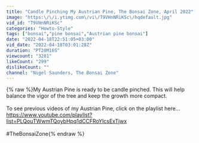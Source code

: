 ```yaml
---
title: "Candle Pinching My Austrian Pine, The Bonsai Zone, April 2022"
image: "https:\/\/i.ytimg.com\/vi\/T9VHnNRiKSc\/hqdefault.jpg"
vid_id: "T9VHnNRiKSc"
categories: "Howto-Style"
tags: ["bonsai","pine bonsai","Austrian pine bonsai"]
date: "2022-04-18T22:51:05+03:00"
vid_date: "2022-04-18T03:01:28Z"
duration: "PT20M16S"
viewcount: "3281"
likeCount: "299"
dislikeCount: ""
channel: "Nigel Saunders, The Bonsai Zone"
---
```

{% raw %}My Austrian Pine is ready to be candle pinched. This will help balance the vigor of the tree and keep the growth more compact.<br /><br />To see previous videos of my Austrian Pine, click on the playlist here...<br /><a rel="nofollow" target="blank" href="https://www.youtube.com/playlist?list=PLQouTWwmTQoybHpq1dCCFRoYIcsExTjwx">https://www.youtube.com/playlist?list=PLQouTWwmTQoybHpq1dCCFRoYIcsExTjwx</a><br /><br />#TheBonsaiZone{% endraw %}
